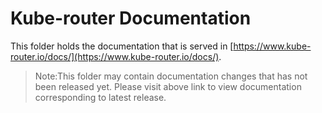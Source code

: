 # Kube-router Documentation

This folder holds the documentation that is served in [https://www.kube-router.io/docs/](https://www.kube-router.io/docs/).

> Note:This folder may contain documentation changes that has not been released yet. Please visit above link to view documentation corresponding to latest release.